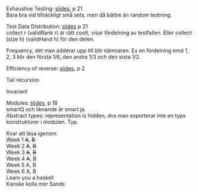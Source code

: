Exhaustive Testing:  [slides](http://www.cse.chalmers.se/edu/year/2016/course/TDA452_Functional_Programming/lectures/OverloadingAndTypeClasses.html), p 21  
Bara bra vid tillräckligt små sets, men då bättre än random testning.

Test Data Distribution: [slides](http://www.cse.chalmers.se/edu/year/2016/course/TDA452_Functional_Programming/lectures/TestDataGenerators.html) p 21  
  collect r (validRank r) är rätt coolt, visar fördelning av testfallen. Eller collect (size h) (validHand h) för den delen.

  Frequency, det man adderar upp till blir nämnaren. Ex en fördelning emd 1, 2, 3 blir den första 1/6, den andra 1/3 och den sista 1/2.


Efficiency of reverse: [slides](http://www.cse.chalmers.se/edu/year/2016/course/TDA452_Functional_Programming/lectures/AbstractDataTypes.html), p 2

Tail recursion

Invariant

Modules: [slides](http://www.cse.chalmers.se/edu/year/2016/course/TDA452_Functional_Programming/lectures/AbstractDataTypes.html), p 18  
smartQ och liknande är smart ja.  
Abstract types: representation is hidden, dvs man exporterar inte en typs konstruktorer i modulen. Typ.

Kvar att läsa igenom:  
Week 1 ~~A~~, ~~B~~   
Week 2 ~~A~~, ~~B~~   
Week 3 ~~A~~, ~~B~~   
Week 4 ~~A~~, B  
Week 5 A, B   
Week 6 A, B  
Learn you a haskell  
Kanske kolla mer Sands
